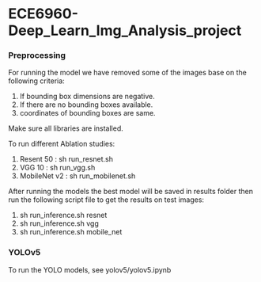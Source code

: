 # ECE6960-Deep_Learn_Img_Analysis_project

### Preprocessing
For running the model we have removed some of the images base on the following criteria:
1. If bounding box dimensions are negative.
2. If there are no bounding boxes available.
3. coordinates of bounding boxes are same.

Make sure all libraries are installed.

To run different Ablation studies:

1. Resent 50 : sh run_resnet.sh
2. VGG 10 : sh run_vgg.sh
3. MobileNet v2 : sh run_mobilenet.sh

After running the models the best model will be saved in results folder then run the following script file to get the results on test images:
1. sh run_inference.sh resnet
2. sh run_inference.sh vgg
3. sh run_inference.sh mobile_net


### YOLOv5

To run the YOLO models, see yolov5/yolov5.ipynb
